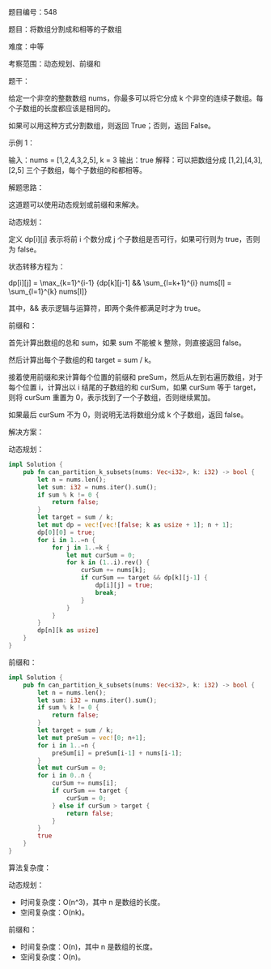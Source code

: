 题目编号：548

题目：将数组分割成和相等的子数组

难度：中等

考察范围：动态规划、前缀和

题干：

给定一个非空的整数数组 nums，你最多可以将它分成 k 个非空的连续子数组。每个子数组的长度都应该是相同的。

如果可以用这种方式分割数组，则返回 True；否则，返回 False。

示例 1：

输入：nums = [1,2,4,3,2,5], k = 3
输出：true
解释：可以把数组分成 [1,2],[4,3],[2,5] 三个子数组，每个子数组的和都相等。

解题思路：

这道题可以使用动态规划或前缀和来解决。

动态规划：

定义 dp[i][j] 表示将前 i 个数分成 j 个子数组是否可行，如果可行则为 true，否则为 false。

状态转移方程为：

dp[i][j] = \max_{k=1}^{i-1} \{dp[k][j-1] \&\& \sum_{l=k+1}^{i} nums[l] = \sum_{l=1}^{k} nums[l]\}

其中，\&\& 表示逻辑与运算符，即两个条件都满足时才为 true。

前缀和：

首先计算出数组的总和 sum，如果 sum 不能被 k 整除，则直接返回 false。

然后计算出每个子数组的和 target = sum / k。

接着使用前缀和来计算每个位置的前缀和 preSum，然后从左到右遍历数组，对于每个位置 i，计算出以 i 结尾的子数组的和 curSum，如果 curSum 等于 target，则将 curSum 重置为 0，表示找到了一个子数组，否则继续累加。

如果最后 curSum 不为 0，则说明无法将数组分成 k 个子数组，返回 false。

解决方案：

动态规划：

```rust
impl Solution {
    pub fn can_partition_k_subsets(nums: Vec<i32>, k: i32) -> bool {
        let n = nums.len();
        let sum: i32 = nums.iter().sum();
        if sum % k != 0 {
            return false;
        }
        let target = sum / k;
        let mut dp = vec![vec![false; k as usize + 1]; n + 1];
        dp[0][0] = true;
        for i in 1..=n {
            for j in 1..=k {
                let mut curSum = 0;
                for k in (1..i).rev() {
                    curSum += nums[k];
                    if curSum == target && dp[k][j-1] {
                        dp[i][j] = true;
                        break;
                    }
                }
            }
        }
        dp[n][k as usize]
    }
}
```

前缀和：

```rust
impl Solution {
    pub fn can_partition_k_subsets(nums: Vec<i32>, k: i32) -> bool {
        let n = nums.len();
        let sum: i32 = nums.iter().sum();
        if sum % k != 0 {
            return false;
        }
        let target = sum / k;
        let mut preSum = vec![0; n+1];
        for i in 1..=n {
            preSum[i] = preSum[i-1] + nums[i-1];
        }
        let mut curSum = 0;
        for i in 0..n {
            curSum += nums[i];
            if curSum == target {
                curSum = 0;
            } else if curSum > target {
                return false;
            }
        }
        true
    }
}
```

算法复杂度：

动态规划：

- 时间复杂度：O(n^3)，其中 n 是数组的长度。
- 空间复杂度：O(nk)。

前缀和：

- 时间复杂度：O(n)，其中 n 是数组的长度。
- 空间复杂度：O(n)。